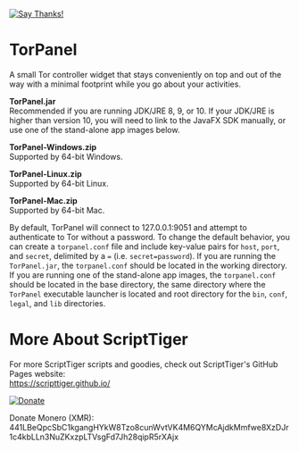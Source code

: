 [![Say Thanks!](https://img.shields.io/badge/Say%20Thanks-!-1EAEDB.svg)](https://docs.google.com/forms/d/e/1FAIpQLSfBEe5B_zo69OBk19l3hzvBmz3cOV6ol1ufjh0ER1q3-xd2Rg/viewform)

# TorPanel
A small Tor controller widget that stays conveniently on top and out of the way with a minimal footprint while you go about your activities.

**TorPanel.jar**  
Recommended if you are running JDK/JRE 8, 9, or 10. If your JDK/JRE is higher than version 10, you will need to link to the JavaFX SDK manually, or use one of the stand-alone app images below.

**TorPanel-Windows.zip**  
Supported by 64-bit Windows.

**TorPanel-Linux.zip**  
Supported by 64-bit Linux.

**TorPanel-Mac.zip**  
Supported by 64-bit Mac.

By default, TorPanel will connect to 127.0.0.1:9051 and attempt to authenticate to Tor without a password. To change the default behavior, you can create a `torpanel.conf` file and include key-value pairs for `host`, `port`, and `secret`, delimited by a `=` (i.e. `secret=password`). If you are running the `TorPanel.jar`, the `torpanel.conf` should be located in the working directory. If you are running one of the stand-alone app images, the `torpanel.conf` should be located in the base directory, the same directory where the `TorPanel` executable launcher is located and root directory for the `bin`, `conf`, `legal`, and `lib` directories.

# More About ScriptTiger

For more ScriptTiger scripts and goodies, check out ScriptTiger's GitHub Pages website:  
https://scripttiger.github.io/

[![Donate](https://www.paypalobjects.com/en_US/i/btn/btn_donateCC_LG.gif)](https://www.paypal.com/cgi-bin/webscr?cmd=_s-xclick&hosted_button_id=MZ4FH4G5XHGZ4)

Donate Monero (XMR): 441LBeQpcSbC1kgangHYkW8Tzo8cunWvtVK4M6QYMcAjdkMmfwe8XzDJr1c4kbLLn3NuZKxzpLTVsgFd7Jh28qipR5rXAjx
